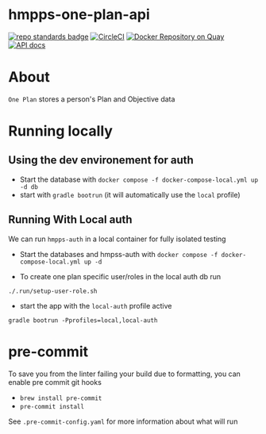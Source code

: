 # hmpps-one-plan-api
[![repo standards badge](https://img.shields.io/badge/dynamic/json?color=blue&style=flat&logo=github&label=MoJ%20Compliant&query=%24.result&url=https%3A%2F%2Foperations-engineering-reports.cloud-platform.service.justice.gov.uk%2Fapi%2Fv1%2Fcompliant_public_repositories%2Fhmpps-one-plan-api)](https://operations-engineering-reports.cloud-platform.service.justice.gov.uk/public-github-repositories.html#hmpps-one-plan-api "Link to report")
[![CircleCI](https://circleci.com/gh/ministryofjustice/hmpps-one-plan-api/tree/main.svg?style=svg)](https://circleci.com/gh/ministryofjustice/hmpps-one-plan-api)
[![Docker Repository on Quay](https://quay.io/repository/hmpps/hmpps-one-plan-api/status "Docker Repository on Quay")](https://quay.io/repository/hmpps/hmpps-one-plan-api)
[![API docs](https://img.shields.io/badge/API_docs_-view-85EA2D.svg?logo=swagger)](https://hmpps-one-plan-api-dev.hmpps.service.justice.gov.uk/webjars/swagger-ui/index.html?configUrl=/v3/api-docs)

# About

`One Plan` stores a person's Plan and Objective data

# Running locally

## Using the dev environement for auth
* Start the database with `docker compose -f docker-compose-local.yml up -d db`
* start with `gradle bootrun` (it will automatically use the `local` profile)


## Running With Local auth
We can run `hmpps-auth` in a local container for fully isolated testing
* Start the databases and hmpss-auth with `docker compose -f docker-compose-local.yml up -d`

* To create one plan specific user/roles in the local auth db run
```shell
./.run/setup-user-role.sh
```
* start the app with the `local-auth` profile active

```gradle bootrun -Pprofiles=local,local-auth```

# pre-commit
To save you from the linter failing your build due to formatting, you can enable pre commit git hooks

* `brew install pre-commit`
* `pre-commit install`

See `.pre-commit-config.yaml` for more information about what will run
